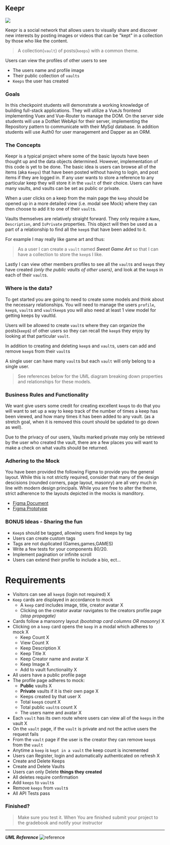 ## Keepr

<img class="img-responsive" src="https://images.unsplash.com/photo-1462045504115-6c1d931f07d1?ixlib=rb-1.2.1&auto=format&fit=crop&w=1951&q=80">

Keepr is a social network that allows users to visually share and discover new interests by posting images or videos that can be "kept" in a collection by those who like the content.

> A collection(`vault`) of posts(`keeps`) with a common theme. 

Users can view the profiles of other users to see
- The users name and profile image
- Their public collection of `vaults`
- `Keeps` the user has created

### Goals

In this checkpoint students will demonstrate a working knowledge of building full-stack applications. They will utilize a VueJs frontend implementing Vuex and Vue-Router to manage the DOM. On the server side students will use a DotNet WebApi for their server, implementing the Repository pattern to communicate with their MySql database. In addition students will use Auth0 for user management and Dapper as an ORM.

### The Concepts

Keepr is a typical project where some of the basic layouts have been thought up and the data objects determined. However, implementation of this code is yet to be done. The basic idea is users can browse all of the items (aka `Keeps`) that have been posted without having to login, and post items if they are logged in. If any user wants to store a reference to any particular keep they will store it in the `vault` of their choice. Users can have many vaults, and vaults can be set as public or private.

When a user clicks on a keep from the main page the `keep` should be opened up in a more detailed view (i.e. modal see Mock) where they can then choose to add it to one of their `vault`s.

Vaults themselves are relatively straight forward. They only require a `Name`, `Description`, and `IsPrivate` properties. This object will then be used as a part of a relationship to find all the `keep`s that have been added to it. 

For example I may really like game art and thus: 

> As a user I can create a `vault` named **_Sweet Game Art_** so that I can have a collection to store the `keep`s I like.

Lastly I can view other members profiles to see all the `vault`s and `keep`s they have created *(only the public vaults of other users)*, and look at the `keep`s in each of their `vault`s.

### Where is the data?

To get started you are going to need to create some models and think about the necessary relationships. You will need to manage the users `profile`, `keep`s, `vault`s and `vaultkeep`s you will also need at least 1 view model for getting keeps by vaultId.

Users will be allowed to create `vault`s where they can organize the posts(`keep`s) of other users so they can recall the `keep`s they enjoy by looking at that particular `vault`.

In addition to creating and deleting `keep`s and `vault`s, users can add and remove `keep`s from their `vault`s

A single user can have many `vault`s but each `vault` will only belong to a single user. 

> See references below for the UML diagram breaking down properties and relationships for these models.

### Business Rules and Functionality

We want give users some credit for creating excellent `keep`s to do that you will want to set up a way to keep track of the number of times a keep has been viewed, and how many times it has been added to any vault. (as a stretch goal, when it is removed this count should be updated to go down as well).

Due to the privacy of our users, Vaults marked private may only be retrieved by the user who created the vault, there are a few places you will want to make a check on what vaults should be returned.

### Adhering to the Mock

You have been provided the following Figma to provide you the general layout. While this is not strictly required, consider that many of the design descisions (rounded corners, page layout, masonry) are all very much in line with modern design principals. While you are free to alter the theme, strict adherence to the layouts depicted in the mocks is manditory. 

- [Figma Document](https://www.figma.com/file/Uui3335TxIEXWzgp4xrX9r/Keepr?node-id=0%3A1)
- [Figma Prototype](https://www.figma.com/proto/Uui3335TxIEXWzgp4xrX9r/Keepr?node-id=1%3A53&scaling=min-zoom)


### BONUS Ideas - Sharing the fun

- `Keep`s should be tagged, allowing users find keeps by tag
- Users can create custom tags 
- Tags are not duplicated (Games,games,GAMES)
- Write a few tests for your components 80/20.
- Implement pagination or infinite scroll
- Users can extend their profile to include a bio, ect...

# Requirements

- Visitors can see all `keep`s (login not required) X
- `Keep` cards are displayed in accordance to mock
	- A `keep` card includes image, title, creator avatar X
	- Clicking on the creator avatar navigates to the creators profile page *(stop propagate)*
- Cards follow a mansonry layout *(bootstrap card columns OR masonry)* X
- Clicking on a `keep` card opens the `keep` in a modal which adheres to mock X
	- Keep Count X
	- View Count X
	- Keep Description X
	- Keep Title X
	- Keep Creator name and avatar X
	- Keep Image X
	- Add to vault functionality X
- All users have a public profile page
- The profile page adheres to mock: 
	- **Public** vaults X
	- **Private** vaults if it is their own page X
	- Keeps created by that user X
	- Total `keep`s count X
	- Total public `vault`s count X
	- The users name and avatar X
- Each `vault` has its own route where users can view all of the `keeps` in the vault X
- On the `vault` page, if the `vault` is private and not the active users the request fails
- From the `vault` page if the user is the creator they can remove `keep`s from the `vault`
- Anytime a `keep` is `kept in a vault` the keep count is incremented
- Users can Register, login and automatically authenticated on refresh X
- Create and Delete Keeps
- Create and Delete Vaults
- Users can only Delete **things they created**
- All deletes require confirmation 
- Add `keeps` to `vault`s
- Remove `keeps` from `vault`s
- All API Tests pass

### Finished?

> Make sure you test it. When You are finished submit your project to the gradebook and notify your instructor

---
***UML Reference***
![reference](./References.png)
